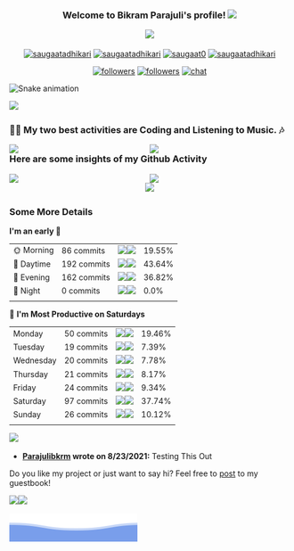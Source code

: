 <h3 align="center">
  Welcome to Bikram Parajuli's profile!
  <img src="https://media.giphy.com/media/hvRJCLFzcasrR4ia7z/giphy.gif" width="28">
</h3>

<p align="center">
  <a href="https://github.com/Parajulibkrm"><img src="https://readme-typing-svg.herokuapp.com?size=21&center=true&vCenter=true&width=440&height=45&lines=A+learner%2C+maker+and+designer.;A+full-stack+Developer.;Founder+and+CEO+at+Codekavya.;Student+of+Software+Engineering"></a>
</p>
<p align="center">
  <a href="https://twitter.com/saugaatadhikari" target="blank"><img align="center" src="https://raw.githubusercontent.com/rahuldkjain/github-profile-readme-generator/master/src/images/icons/Social/twitter.svg" alt="saugaatadhikari" height="30" width="40" /></a>
<a href="https://linkedin.com/in/saugaatadhikari" target="blank"><img align="center" src="https://raw.githubusercontent.com/rahuldkjain/github-profile-readme-generator/master/src/images/icons/Social/linked-in-alt.svg" alt="saugaatadhikari" height="30" width="40" /></a>
<a href="https://fb.com/saugaat0" target="blank"><img align="center" src="https://raw.githubusercontent.com/rahuldkjain/github-profile-readme-generator/master/src/images/icons/Social/facebook.svg" alt="saugaat0" height="30" width="40" /></a>
<a href="https://instagram.com/saugaatadhikari" target="blank"><img align="center" src="https://raw.githubusercontent.com/rahuldkjain/github-profile-readme-generator/master/src/images/icons/Social/instagram.svg" alt="saugaatadhikari" height="30" width="40" /></a>
</p>
<p align="center">
  <a href="https://twitter.com/Parajulibkrm">
    <img alt="followers" title="Follow me on Twitter" src="https://custom-icon-badges.herokuapp.com/twitter/follow/Parajulibkrm?color=236ad3&labelColor=1da1f2&label=Follow&logo=twitter-outline&logoColor=white&style=for-the-badge"/></a>
  <a href="https://github.com/Parajulibkrm">
    <img alt="followers" title="Follow me on Github" src="https://custom-icon-badges.herokuapp.com/github/followers/Parajulibkrm?color=333333&labelColor=111111&style=for-the-badge&logo=person-add&label=Follow&logoColor=white"/></a>
<a href="https://github.com/Parajulibkrm">
    <img alt="chat" title="Talk to me on Discord" src="https://dcbadge.vercel.app/api/shield/604866751901073428"/></a>
</p>

![Snake animation](https://github.com/parajulibkrm/parajulibkrm/blob/output/github-contribution-grid-snake.svg)

![](https://visitor-badge.laobi.icu/badge?page_id=ParajuliBkrm.readme)
### 👨‍💻 My two best activities are Coding and Listening to Music. 🎶
<p align="center">
  <img align="left" width="50%" src="https://spotify.bikram.io/api?theme=dark&rainbow=true" />
  <img align="right" width="50%" src="https://github-readme-stats.vercel.app/api/top-langs/?username=Parajulibkrm&hide_title=true&hide_border=true&layout=compact&langs_count=6&theme=algolia" />
</p>



### Here are some insights of my Github Activity

<p align="center">
  <img width="50%" align="right" src="https://github-readme-streak-stats.herokuapp.com/?user=parajulibkrm&theme=algolia" />
  <img width="50%" align = "left" src="https://github-readme-stats.vercel.app/api?username=Parajulibkrm&hide_title=false&hide_border=true&show_icons=true&include_all_commits=true&count_private=true&line_height=24.5&theme=algolia" />
</p>
<p align="center">
  <img src="https://activity-graph.herokuapp.com/graph?username=parajulibkrm&custom_title=Bikram%27s%20Contribution%20Graph&theme=react-dark" />
</p>

### Some More Details

<!--START_SECTION_DAILY_COMMIT:readme-info-->
**I'm an early 🐤** 

| | | | |
| --- | --- | --- | --- |
|🌞 Morning                |86 commits          |![](https://via.placeholder.com/80x22/000000/000000?text=+)![](https://via.placeholder.com/320x22/b8b8b8/b8b8b8?=text=+)|19.55%|
|🌆 Daytime                |192 commits         |![](https://via.placeholder.com/176x22/000000/000000?text=+)![](https://via.placeholder.com/224x22/b8b8b8/b8b8b8?=text=+)|43.64%|
|🌃 Evening                |162 commits         |![](https://via.placeholder.com/148x22/000000/000000?text=+)![](https://via.placeholder.com/252x22/b8b8b8/b8b8b8?=text=+)|36.82%|
|🌙 Night                  |0 commits           |![](https://via.placeholder.com/0x22/000000/000000?text=+)![](https://via.placeholder.com/400x22/b8b8b8/b8b8b8?=text=+)|0.0%|
| | | | |

<!--END_SECTION_DAILY_COMMIT:readme-info-->

<!--START_SECTION_WEEKLY_COMMIT:readme-info-->
📅 **I'm Most Productive on Saturdays** 

| | | | |
| --- | --- | --- | --- |
|Monday                   |50 commits          |![](https://via.placeholder.com/76x22/000000/000000?text=+)![](https://via.placeholder.com/324x22/b8b8b8/b8b8b8?=text=+)|19.46%|
|Tuesday                  |19 commits          |![](https://via.placeholder.com/28x22/000000/000000?text=+)![](https://via.placeholder.com/372x22/b8b8b8/b8b8b8?=text=+)|7.39%|
|Wednesday                |20 commits          |![](https://via.placeholder.com/32x22/000000/000000?text=+)![](https://via.placeholder.com/368x22/b8b8b8/b8b8b8?=text=+)|7.78%|
|Thursday                 |21 commits          |![](https://via.placeholder.com/32x22/000000/000000?text=+)![](https://via.placeholder.com/368x22/b8b8b8/b8b8b8?=text=+)|8.17%|
|Friday                   |24 commits          |![](https://via.placeholder.com/36x22/000000/000000?text=+)![](https://via.placeholder.com/364x22/b8b8b8/b8b8b8?=text=+)|9.34%|
|Saturday                 |97 commits          |![](https://via.placeholder.com/152x22/000000/000000?text=+)![](https://via.placeholder.com/248x22/b8b8b8/b8b8b8?=text=+)|37.74%|
|Sunday                   |26 commits          |![](https://via.placeholder.com/40x22/000000/000000?text=+)![](https://via.placeholder.com/360x22/b8b8b8/b8b8b8?=text=+)|10.12%|
| | | | |

<!--END_SECTION_WEEKLY_COMMIT:readme-info-->

<!--START_SECTION:guestbook-->
<a href="https://github.com/Parajulibkrm"><img src="https://avatars.githubusercontent.com/u/39263700?u=868e3eaf3b0de1a1b133ad7d783a8ae5b010d8d9&v=4" height="30"/></a>

* **[Parajulibkrm](https://github.com/Parajulibkrm) wrote on 8/23/2021:** Testing This Out

Do you like my project or just want to say hi? Feel free to [post](https://github.com/Parajulibkrm/Parajulibkrm/issues/new?title=Guestbook) to my guestbook!
<!--END_SECTION:guestbook-->

<a href="https://github.com/Parajulibkrm"><img height="137px" src="https://github-readme-stats.vercel.app/api?username=Parajulibkrm&hide_title=true&hide_border=true&show_icons=true&include_all_commits=true&count_private=true&line_height=21&theme=algolia" /><!-- wi*quL3fcV --><img height="137px" src="https://github-readme-stats.vercel.app/api/top-langs/?username=Parajulibkrm&hide_title=true&hide_border=true&layout=compact&langs_count=6&theme=algolia" /></a>


![](assets/bottom_header.svg)

